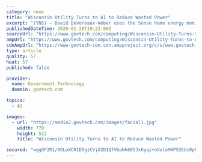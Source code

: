 ```yaml
---
category: news
title: "Wisconsin Utility Turns to AI to Reduce Wasted Power"
excerpt: "(TNS) — David Devereaux-Weber uses the Sense home energy monitor app to show the spike in electricity use when turning on the coffee maker in his Madison home. The coffee maker uses about 1 kilowatt of electricity, represented by the largest red circle on the tablet. David Devereaux-Weber installed a Sense home-energy monitor to find ..."
publishedDateTime: 2020-01-28T19:22:00Z
sourceUrl: "https://www.govtech.com/computing/Wisconsin-Utility-Turns-to-AI-to-Reduce-Wasted-Power.html"
ampUrl: "https://www.govtech.com/computing/Wisconsin-Utility-Turns-to-AI-to-Reduce-Wasted-Power.html?AMP"
cdnAmpUrl: "https://www-govtech-com.cdn.ampproject.org/c/s/www.govtech.com/computing/Wisconsin-Utility-Turns-to-AI-to-Reduce-Wasted-Power.html?AMP"
type: article
quality: 57
heat: 57
published: false

provider:
  name: Government Technology
  domain: govtech.com

topics:
  - AI

images:
  - url: "https://media2.govtech.com/images/facial1.jpg"
    width: 770
    height: 512
    title: "Wisconsin Utility Turns to AI to Reduce Wasted Power"

secured: "wggOF2R1/8OLwXC01DOgzCVjA2DIQfVbpNh60SJx6yqi+oVoleHWPSSEUc0pNyJsST4iW+mR7c2Z9jNzJ4HYSN0s84phP6ZIEH2s4ZAbhnLkkR5Tea8Ey6gKIEYYlHKrkhCVsUXQqdzJuvSZz7RnOUxC0lB6oqNp6+tEP2epSL59pmOR+GCY2Y2eeso9Y2VqD4BMJKEk4LrT8RWDLQqSh9UqxQhLqKerQ++tgV1Jx/pOfAfILSkFMhjQTKi8ekV1kS0X3aQa/59Y2UgPGE3b/Np9SGILCjM5GrMes7WWkNt+98rVuixQKmiau8Ulx+X9;Q+vImb+Lz1qcNAEg20RaTg=="
---
```


